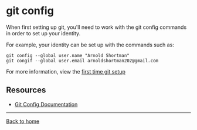 # git config

When first setting up git, you'll need to work with the git config commands in order to set up your identity.

For example, your identity can be set up with the commands such as: 

```
git config --global user.name "Arnold Shortman"
git congif --global user.email arnoldshortman202@gmail.com
```

For more information, view the [first time git setup](https://www.youtuve.com/watch?v=HUBNt18RFbo)

## Resources

- [Git Config Documentation](https://git-scm.com/docs/git-config)

---

[Back to home](../README.md)